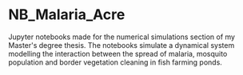 # NB_Malaria_Acre
Jupyter notebooks made for the numerical simulations section of my Master's degree thesis. The notebooks simulate a dynamical system modelling the interaction between the spread of malaria, mosquito population and border vegetation cleaning in fish farming ponds.
